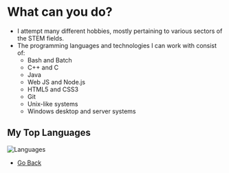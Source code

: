 # What can you do?
* I attempt many different hobbies, mostly pertaining to various sectors of the STEM fields.
* The programming languages and technologies I can work with consist of:
    - Bash and Batch
    - C++ and C
    - Java
    - Web JS and Node.js
    - HTML5 and CSS3
    - Git
    - Unix-like systems
    - Windows desktop and server systems

## My Top Languages
![Languages](https://github-readme-stats.vercel.app/api/top-langs/?username=broken-admin&layout=compact)

- [Go Back](https://github.com/broken-admin/broken-admin)